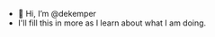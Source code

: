 - 👋 Hi, I’m @dekemper
- I'll fill this in more as I learn about what I am doing.

<!---
dekemper/dekemper is a ✨ special ✨ repository because its `README.md` (this file) appears on your GitHub profile.
You can click the Preview link to take a look at your changes.
--->
